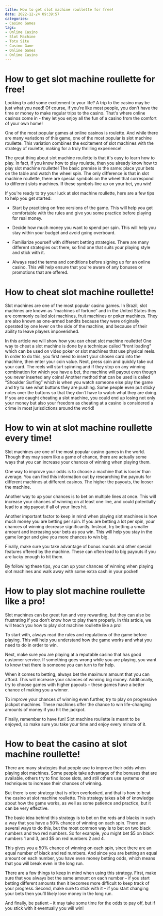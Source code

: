 ```yaml
---
title: How to get slot machine roullette for free!
date: 2022-12-24 09:39:57
categories:
- Casino Games
tags:
- Online Casino
- Slot Machine
- Toto Site
- Casino Game
- Online Games
- Online Casino
---
```



#  How to get slot machine roullette for free!

Looking to add some excitement to your life? A trip to the casino may be just what you need! Of course, if you're like most people, you don't have the time or money to make regular trips to the casino. That's where online casinos come in - they let you enjoy all the fun of a casino from the comfort of your own home!

One of the most popular games at online casinos is roulette. And while there are many variations of this game, one of the most popular is slot machine roullette. This variation combines the excitement of slot machines with the strategy of roulette, making for a truly thrilling experience!

The great thing about slot machine roullette is that it's easy to learn how to play. In fact, if you know how to play roulette, then you already know how to play slot machine roullette! The basic premise is the same: place your bets on the table and watch the wheel spin. The only difference is that in slot machine roullette, there are special symbols on the wheel that correspond to different slots machines. If these symbols line up on your bet, you win!

If you're ready to try your luck at slot machine roullette, here are a few tips to help you get started:

- Start by practicing on free versions of the game. This will help you get comfortable with the rules and give you some practice before playing for real money.

- Decide how much money you want to spend per spin. This will help you stay within your budget and avoid going overboard.

- Familiarize yourself with different betting strategies. There are many different strategies out there, so find one that suits your playing style and stick with it.

- Always read the terms and conditions before signing up for an online casino. This will help ensure that you're aware of any bonuses or promotions that are offered.

#  How to cheat slot machine roullette!

Slot machines are one of the most popular casino games. In Brazil, slot machines are known as “machines of fortune” and in the United States they are commonly called slot machines, fruit machines or poker machines. They are also known as one-armed bandits because they were originally operated by one lever on the side of the machine, and because of their ability to leave players impoverished.

In this article we will show how you can cheat slot machine roullette! 
One way to cheat a slot machine is done by a technique called “front loading” which can be used on video poker or slot machines that use physical reels. In order to do this, you first need to insert your chosen card into the machine, then enter your coin value. Next, press spin and quickly take out your card. The reels will start spinning and if they stop on any winning combination for which you have a bet, the machine will payout even though you never inserted any coins! 
Another method that can be used is called “Shoulder Surfing” which is when you watch someone else play the game and try to see what buttons they are pushing. 
Some people even put sticky notes over the buttons so that they don’t have to watch what they are doing.
If you are caught cheating a slot machine, you could end up losing not only your money but also your freedom as cheating at a casino is considered a crime in most jurisdictions around the world!

#  How to win at slot machine roullette every time!

Slot machines are one of the most popular casino games in the world. Though they may seem like a game of chance, there are actually some ways that you can increase your chances of winning when playing them.

One way to improve your odds is to choose a machine that is looser than average. You can find this information out by researching the payouts for different machines at different casinos. The higher the payouts, the looser the machine.

Another way to up your chances is to bet on multiple lines at once. This will increase your chances of winning on at least one line, and could potentially lead to a big payout if all of your lines hit.

Another important factor to keep in mind when playing slot machines is how much money you are betting per spin. If you are betting a lot per spin, your chances of winning decrease significantly. Instead, try betting a smaller amount and increasing your bets as you win. This will help you stay in the game longer and give you more chances to win big.

Finally, make sure you take advantage of bonus rounds and other special features offered by the machine. These can often lead to big payouts if you are lucky enough to hit them.

By following these tips, you can up your chances of winning when playing slot machines and walk away with some extra cash in your pocket!

#  How to play slot machine roullette like a pro!

Slot machines can be great fun and very rewarding, but they can also be frustrating if you don’t know how to play them properly. In this article, we will teach you how to play slot machine roullette like a pro!

To start with, always read the rules and regulations of the game before playing. This will help you understand how the game works and what you need to do in order to win.

Next, make sure you are playing at a reputable casino that has good customer service. If something goes wrong while you are playing, you want to know that there is someone you can turn to for help.

When it comes to betting, always bet the maximum amount that you can afford. This will increase your chances of winning big money. Additionally, try to choose games with higher payouts – these games have a better chance of making you a winner.

To improve your chances of winning even further, try to play on progressive jackpot machines. These machines offer the chance to win life-changing amounts of money if you hit the jackpot.

Finally, remember to have fun! Slot machine roullette is meant to be enjoyed, so make sure you take your time and enjoy every minute of it.

#  How to beat the casino at slot machine roullette!

There are many strategies that people use to improve their odds when playing slot machines. Some people take advantage of the bonuses that are available, others try to find loose slots, and still others use systems or techniques to increase their chances of winning.

But there is one strategy that is often overlooked, and that is how to beat the casino at slot machine roullette. This strategy takes a bit of knowledge about how the game works, as well as some patience and practice, but it can be very effective.

The basic idea behind this strategy is to bet on the reds and blacks in such a way that you have a 50% chance of winning on each spin. There are several ways to do this, but the most common way is to bet on two black numbers and two red numbers. So for example, you might bet $5 on black numbers 1 and 3, and $5 on red numbers 2 and 4.

This gives you a 50% chance of winning on each spin, since there are an equal number of black and red numbers. And since you are betting an equal amount on each number, you have even money betting odds, which means that you will break even in the long run.

There are a few things to keep in mind when using this strategy. First, make sure that you always bet the same amount on each number – if you start betting different amounts then it becomes more difficult to keep track of your progress. Second, make sure to stick with it – if you start changing your bets then you’ll likely lose money in the long run.

And finally, be patient – it may take some time for the odds to pay off, but if you stick with it eventually you will win!